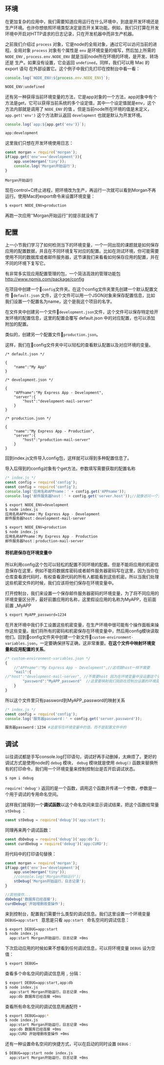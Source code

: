 ## 环境

在更加复杂的应用中，我们需要知道应用运行在什么环境中，到底是开发环境还是生产环境。也许你想依照环境类型决定是否开关某功能。例如，我们只打算在开发环境中开启对HTTP请求的日志记录，只在开发机器中而非生产机器。

之前我们介绍过 `process` 对象，它是node的全局对象，通过它可以访问当前的进程。全局对象 `process` 对象有个属性是 `env`  是环境变量的缩写，然后加上所需的 `NODE_ENV` ,  `process.env.NODE_ENV` 就是当前node所在环境的环境，是开发、转场 还是 生产。如果没有设置，它会返回 `undefined`，同样，我们可以用 Mac 的 export 语句 在外部设置它。这个例子中我们先打印在控制台中看一看：

```js
console.log(`NODE_ENV:${process.env.NODE_ENV}`);
```

```bash
NODE_ENV:undefined
```

还有另一种获得当前环境变量的方法，它是app对象的一个方法，app对象中有个方法是get，它可以获得当前系统的多个设定值，其中一个设定值就是env，这个方法内部就是调用了 `NODE_ENV` 的值 。但是当前node所在环境的值是未定义， `app.get('env')` 这个方法默认返回 `development` 也就是默认为开发环境。

```js
console.log(`app:${app.get('env')}`);
```

```bash
app:development
```



这里我们只想在开发环境使用日志：

```js
const morgan = require('morgan');
if(app.get('env'==='development')){
    app.use(morgan('tiny'));
    console.log('Morgan开始运行');
}
```

```
Morgan开始运行
```

现在control+C终止进程，把环境改为生产，再运行一次就可以看到Morgan不再运行。使用Mac的export命令来设置环境变量：

```bash
$ export NODE_ENV=production
```

再跑一次应用''Morgan开始运行''的提示就没有了

## 配置

上一小节我们学习了如何检测当下的环境变量，一个一同出现的课题就是如何保存应用的配置数据，并且在不同环境复写对应的配置。比如在测试环境，你可能需要使用不同的数据库或者邮件服务器，这节课我们来看看如何保存应用的配置，并在不同的环境下复写它。

有非常多实现应用配置管理的包，一个简洁高效的管理功能包 http://www.npmjs.com/package/config

在项目中创建一个📂`config`文件夹。在这个config文件夹里先创建一个默认配置文件 📃`default.json` 文件，这个文件可以用一个JSON对象来保存配置信息，比如我们设置一个配置名为name，这个是我这个项目的名字。

在文件夹中创建另一个文件📃`development.json`文件，这个文件可以保存特定给开发环境的配置信息，这里的配置会覆写 default.json 中的对应配置，也可以添加附加的配置。

类似的，创建另一个配置文件📃`production.json`。

这样，我们在📂config文件夹中可以轻松的查看默认配置以及对应环境的变量。

```
/* default.json */

{
    "name":"My App"
}
```

```
/* development.json */

{
    "APPname":"My Express App - Development",
    "server":{
        "host":"development-mail-server"
    }
}
```

```
/* production.json */

{
    "name":"My Express App - Production",
    "server":{
        "host":"production-mail-server"
    }
}
```

回到index.js文件导入config包，这样就可以得到多种配置信息了。

导入后得到的config对象有个get方法，参数填写需要获取的配置名称

```js
/* index.js */
const config = require('config'); 
const config = require('config');
console.log('应用名称APPname：' + config.get('APPname'));
console.log('邮件服务器host：' + config.get('server.host'));//就像访问一个对象的属性一样
```

```bash
$ export NODE_ENV=development
$ node index.js
应用名称APPname：My Express App - Development
邮件服务器host：development-mail-server

$ export NODE_ENV=production
$ node index.js
应用名称APPname：My Express App - Production
邮件服务器host：production-mail-server
```

#### 将机密保存在环境变量中

所以利用config这个包可以轻松的配置不同环境的配置。但是不能将应用的机密信息保存在这里，例如不能将数据库密码或者邮件服务器密码写在这里，因为当你在仓库查看源代码时，有权查看源代码的所有人都能看到这些机密。所以当我们处理这些机密文件的时候，我们应该将他们保存在环境变量中。

打开控制台，我们来设置一个保存邮件服务器密码的环境变量，为了将不同应用的环境变量区分开，最好前置应用的名称，这里假设应用的名称为MyAPP，在前面前置 _MyAPP

```bash
$ export MyAPP_password=1234
```

在开发环境中我们手工设置这些机密变量，在生产环境中很可能有个操作面板来操作这些变量。我们将所有的密码和机密保存在环境变量中，然后用config模块读取他们。回到📂config文件夹中创建一个新文件📃`custom-environment-variables.json`，一定要确保拼写正确，这非常重要。**在这个文件中映射环境变量和应用配置的关系**。

```js
/* custom-environment-variables.json */
{
    //"APPname":"My Express App - Development",//这项跟host一样不需要
    "mail":{
//"host":"development-mail-server", //不需要host 因为在环境变量中没设置这个变量,这项在配置文件中设置了
        "password":"MyAPP_password"  //这里要映射我们刚刚在控制台设置的环境变量值
    }
}

```

所以这个文件里只有password到MyAPP_password的映射关系

```js
/* index.js */
const config = require('config');
console.log('服务器password：' + config.get('server.password'));
```

```bash
服务器password：1234 #这是写在环境变量中的值，而不是配置文件中的
```

## 调试

以往调试都是手写console.log打印语句，调试好再手动删掉，太麻烦了。更好的调试方式是使用node的 `debug` 模块， `debug` 模块就是使用 `debug()` 函数来替换所有的打印命令，我们用一个环境变量来控制控制台是否开启调试状态。

```bash
$ npm i debug
```

`require('debug')` 返回的是一个函数，调用这个函数并传递一个参数，参数是一个用于调试的专用命名空间。

这样我们就得到一个**调试函数**以这个命名空间来显示调试结果，把这个函数给常量 `stDebug` ：

```js
const stDebug = require('debug')('app:start');
```

同理再来两个调试函数：

```js
const dbDebug = require('debug')('app:db');
const curdDebug = require('debug')('app:CURD');
```

将代码中的打印语句替换：

```js
const morgan = require('morgan');
if(app.get('env')=='development'){
    app.use(morgan('tiny'));
    //console.log('Morgan开始运行');
  	stDebug('Morgan开始运行，日志记录');
}

//其他操作...
dbDebug('数据库已经连接');
curdDebug('开始增删改查操作');
```

来到控制台，配置我们需要什么类型的调试信息。我们这里设置一个环境变量 `DEBUG=app:start ` 意思是只看 `app:start ` 命名空间的调试信息：

```bash
$ export DEBUG=app:start
$ node index.js
  app:start Morgan开始运行，日志记录 +0ms
```

下次启动应用的时候如果不想看到任何调试信息，可以将环境变量 `DEBUG` 设为空值：

```bash
$ export DEBUG=
```

查看多个命名空间的调试信息用 `,` 分隔：

```bash
$ export DEBUG=app:start,app:db
$ node index.js
  app:start Morgan开始运行，日志记录 +0ms
  app:db 数据库已经连接 +0ms
```

查看所有命名空间的调试信息用通配符 `*`

```bash
$ export DEBUG=app:*
$ node index.js
  app:start Morgan开始运行，日志记录 +0ms
  app:db 数据库已经连接 +0ms
  app:CURD 开始增删改查操作 +0ms
```

还有一种设置命名空间的快捷方式，可以在启动的同时设置 `DEBUG` :

```bash
$ DEBUG=app:start node index.js
  app:start Morgan开始运行，日志记录 +0ms
```


